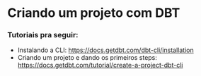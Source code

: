 # Criando um projeto com DBT

### Tutoriais pra seguir:
- Instalando a CLI: https://docs.getdbt.com/dbt-cli/installation
- Criando um projeto e dando os primeiros steps: https://docs.getdbt.com/tutorial/create-a-project-dbt-cli